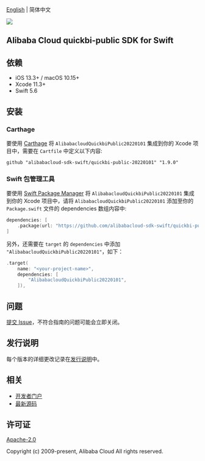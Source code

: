 [English](README.md) | 简体中文

![](https://aliyunsdk-pages.alicdn.com/icons/AlibabaCloud.svg)

## Alibaba Cloud quickbi-public SDK for Swift

## 依赖

- iOS 13.3+ / macOS 10.15+
- Xcode 11.3+
- Swift 5.6

## 安装

### Carthage

要使用 [Carthage](https://github.com/Carthage/Carthage) 将 `AlibabacloudQuickbiPublic20220101` 集成到你的 Xcode 项目中，需要在 `Cartfile` 中定义以下内容:

```ogdl
github "alibabacloud-sdk-swift/quickbi-public-20220101" "1.9.0"
```

### Swift 包管理工具

要使用 [Swift Package Manager](https://swift.org/package-manager/) 将 `AlibabacloudQuickbiPublic20220101` 集成到你的 Xcode 项目中，请将 `AlibabacloudQuickbiPublic20220101` 添加至你的 `Package.swift` 文件的 dependencies 数组内容中:

```swift
dependencies: [
    .package(url: "https://github.com/alibabacloud-sdk-swift/quickbi-public-20220101.git", from: "1.9.0")
]
```

另外，还需要在 `target` 的 `dependencies` 中添加 `"AlibabacloudQuickbiPublic20220101"`，如下：

```swift
.target(
    name: "<your-project-name>",
    dependencies: [
        "AlibabacloudQuickbiPublic20220101",
    ]),
```

## 问题

[提交 Issue](https://github.com/alibabacloud-sdk-swift/quickbi-public-20220101/issues/new)，不符合指南的问题可能会立即关闭。

## 发行说明

每个版本的详细更改记录在[发行说明](./ChangeLog.txt)中。

## 相关

* [开发者门户](https://next.api.aliyun.com/home)
* [最新源码](https://github.com/alibabacloud-sdk-swift/quickbi-public-20220101)

## 许可证

[Apache-2.0](http://www.apache.org/licenses/LICENSE-2.0)

Copyright (c) 2009-present, Alibaba Cloud All rights reserved.
